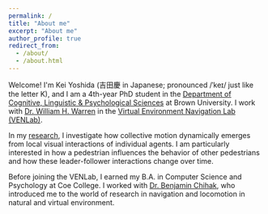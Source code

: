 ```yaml
---
permalink: /
title: "About me"
excerpt: "About me"
author_profile: true
redirect_from:
  - /about/
  - /about.html
---
```


Welcome! I'm Kei Yoshida (吉田慶 in Japanese; pronounced /ˈkeɪ/ just like the letter K), and I am a 4th-year PhD student in the [Department of Cognitive, Linguistic & Psychological Sciences](https://www.brown.edu/academics/cognitive-linguistic-psychological-sciences/home) at Brown University. I work with [Dr. William H. Warren](https://vivo.brown.edu/display/wwarrenj) in the [Virtual Environment Navigation Lab (VENLab)](https://sites.brown.edu/venlab/).

In my [research](/research/), I investigate how collective motion dynamically emerges from local visual interactions of individual agents. I am particularly interested in how a pedestrian influences the behavior of other pedestrians and how these leader-follower interactions change over time.

Before joining the VENLab, I earned my B.A. in Computer Science and Psychology at Coe College. I worked with [Dr. Benjamin Chihak](https://www.coe.edu/academics/majors-areas-study/psychology/faculty), who introduced me to the world of research in navigation and locomotion in natural and virtual environment.

